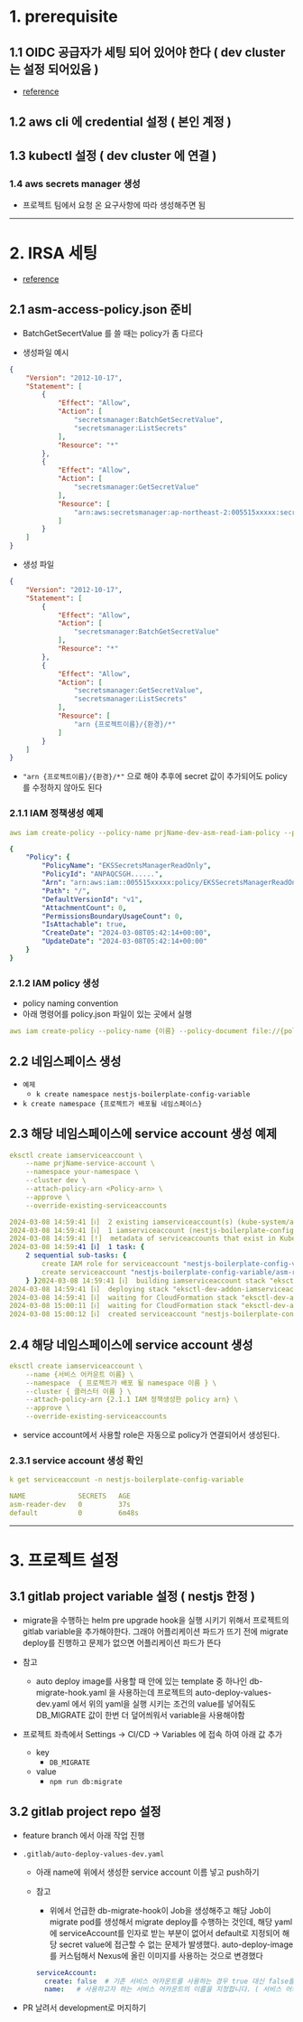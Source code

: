 # 1. prerequisite

## 1.1 OIDC 공급자가 세팅 되어 있어야 한다 ( dev cluster는 설정 되어있음 )

- [reference](https://docs.aws.amazon.com/ko_kr/emr/latest/EMR-on-EKS-DevelopmentGuide/setting-up-enable-IAM.html)

## 1.2 aws cli 에 credential 설정 ( 본인 계정 )

## 1.3 kubectl 설정 ( dev cluster 에 연결 )

### 1.4 aws secrets manager 생성

- 프로젝트 팀에서 요청 온 요구사항에 따라 생성해주면 됨

---

# 2. IRSA 세팅

- [reference](https://whchoi98.gitbook.io/k8s/eks-security/service_account)

## 2.1 asm-access-policy.json 준비
- BatchGetSecertValue 를 쓸 때는 policy가 좀 다르다


- 생성파일 예시

```json
{
    "Version": "2012-10-17",
    "Statement": [
        {
            "Effect": "Allow",
            "Action": [
                "secretsmanager:BatchGetSecretValue",
                "secretsmanager:ListSecrets"
            ],
            "Resource": "*"
        },
        {
            "Effect": "Allow",
            "Action": [
                "secretsmanager:GetSecretValue"
            ],
            "Resource": [
                "arn:aws:secretsmanager:ap-northeast-2:005515xxxxx:secret:nestjs-boilerplate-config-variable/development/*"
            ]
        }
    ]
}
```

- 생성 파일

```json
{
    "Version": "2012-10-17",
    "Statement": [
        {
            "Effect": "Allow",
            "Action": [
                "secretsmanager:BatchGetSecretValue"
            ],
            "Resource": "*"
        },
        {
            "Effect": "Allow",
            "Action": [
                "secretsmanager:GetSecretValue",
                "secretsmanager:ListSecrets"
            ],
            "Resource": [
                "arn {프로젝트이름}/{환경}/*" 
            ]
        }
    ]
}
```

- `"arn {프로젝트이름}/{환경}/*"` 으로 해야 추후에 secret 값이 추가되어도 policy 를 수정하지 않아도 된다

### 2.1.1 IAM 정책생성 예제

```yaml
aws iam create-policy --policy-name prjName-dev-asm-read-iam-policy --policy-document file://asm-access-policy.json

{
    "Policy": {
        "PolicyName": "EKSSecretsManagerReadOnly",
        "PolicyId": "ANPAQCSGH......",
        "Arn": "arn:aws:iam::005515xxxxx:policy/EKSSecretsManagerReadOnly",
        "Path": "/",
        "DefaultVersionId": "v1",
        "AttachmentCount": 0,
        "PermissionsBoundaryUsageCount": 0,
        "IsAttachable": true,
        "CreateDate": "2024-03-08T05:42:14+00:00",
        "UpdateDate": "2024-03-08T05:42:14+00:00"
    }
}

```

### 2.1.2 IAM policy 생성

- policy naming convention
- 아래 명령어를 policy.json 파일이 있는 곳에서 실행

```yaml
aws iam create-policy --policy-name {이름} --policy-document file://{policy.json파일}
```

## 2.2 네임스페이스 생성

- `예제`
  - `k create namespace nestjs-boilerplate-config-variable`
- `k create namespace {프로젝트가 배포될 네임스페이스}`

## 2.3 해당 네임스페이스에 service account 생성 예제

```yaml
eksctl create iamserviceaccount \
    --name prjName-service-account \
    --namespace your-namespace \
    --cluster dev \
    --attach-policy-arn <Policy-arn> \
    --approve \
    --override-existing-serviceaccounts

2024-03-08 14:59:41 [ℹ]  2 existing iamserviceaccount(s) (kube-system/aws-load-balancer-controller,kube-system/efs-csi-controller-sa) will be excluded
2024-03-08 14:59:41 [ℹ]  1 iamserviceaccount (nestjs-boilerplate-config-variable/asm-reader-dev) was included (based on the include/exclude rules)
2024-03-08 14:59:41 [!]  metadata of serviceaccounts that exist in Kubernetes will be updated, as --override-existing-serviceaccounts was set
2024-03-08 14:59:41 [ℹ]  1 task: {
    2 sequential sub-tasks: {
        create IAM role for serviceaccount "nestjs-boilerplate-config-variable/asm-reader-dev",
        create serviceaccount "nestjs-boilerplate-config-variable/asm-reader-dev",
    } }2024-03-08 14:59:41 [ℹ]  building iamserviceaccount stack "eksctl-dev-addon-iamserviceaccount-nestjs-boilerplate-config-variable-asm-reader-dev"
2024-03-08 14:59:41 [ℹ]  deploying stack "eksctl-dev-addon-iamserviceaccount-nestjs-boilerplate-config-variable-asm-reader-dev"
2024-03-08 14:59:41 [ℹ]  waiting for CloudFormation stack "eksctl-dev-addon-iamserviceaccount-nestjs-boilerplate-config-variable-asm-reader-dev"
2024-03-08 15:00:11 [ℹ]  waiting for CloudFormation stack "eksctl-dev-addon-iamserviceaccount-nestjs-boilerplate-config-variable-asm-reader-dev"
2024-03-08 15:00:12 [ℹ]  created serviceaccount "nestjs-boilerplate-config-variable/asm-reader-dev"
```

## 2.4 해당 네임스페이스에 service account 생성

```yaml
eksctl create iamserviceaccount \
    --name {서비스 어카운트 이름} \
    --namespace  { 프로젝트가 배포 될 namespace 이름 } \
    --cluster { 클러스터 이름 } \
    --attach-policy-arn {2.1.1 IAM 정책생성한 policy arn} \
    --approve \
    --override-existing-serviceaccounts
```

- service account에서 사용할 role은 자동으로 policy가 연결되어서 생성된다.

### 2.3.1 service account 생성 확인

```yaml
k get serviceaccount -n nestjs-boilerplate-config-variable

NAME             SECRETS   AGE
asm-reader-dev   0         37s
default          0         6m48s
```

---

# 3. 프로젝트 설정

## 3.1 gitlab project variable 설정 ( nestjs 한정 )

- migrate을 수행하는 helm pre upgrade hook을 실행 시키기 위해서 프로젝트의 gitlab variable을 추가해야한다. 그래야 어플리케이션 파드가 뜨기 전에 migrate deploy를 진행하고 문제가 없으면 어플리케이션 파드가 뜬다

- 참고 
  - auto deploy image를 사용할 때 안에 있는 template 중 하나인 db-migrate-hook.yaml 을 사용하는데 프로젝트의 auto-deploy-values-dev.yaml 에서 위의 yaml을 실행 시키는 조건의 value를 넣어줘도 DB_MIGRATE 값이 한번 더 덮어씌워서 variable을 사용해야함


- 프로젝트 좌측에서 Settings → CI/CD → Variables 에 접속 하여 아래 값 추가
  - key
    - `DB_MIGRATE`
  - value
    - `npm run db:migrate`



## 3.2 gitlab project repo 설정

- feature branch 에서 아래 작업 진행
- `.gitlab/auto-deploy-values-dev.yaml`
  - 아래 name에 위에서 생성한 service account 이름 넣고 push하기
  - 참고
    - 위에서 언급한 db-migrate-hook이 Job을 생성해주고 해당 Job이 migrate pod를 생성해서 migrate deploy를 수행하는 것인데, 해당 yaml에 serviceAccount를 인자로 받는 부분이 없어서 default로 지정되어 해당 secret value에 접근할 수 없는 문제가 발생했다. auto-deploy-image를 커스텀해서 Nexus에 올린 이미지를 사용하는 것으로 변경했다

    ```yaml
    serviceAccount:
      create: false  # 기존 서비스 어카운트를 사용하는 경우 true 대신 false를 사용합니다.
      name:   # 사용하고자 하는 서비스 어카운트의 이름을 지정합니다. ( 서비스 어카운트 생성 : devops engineer 업무 - https://www.notion.so/memecore/dev-eks-IRSA-c325c11cfbdb41439ae5783ee8005136?pvs=4 )
    ```

- PR 날려서 development로 머지하기